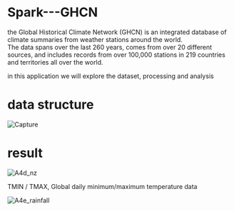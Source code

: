 # Spark---GHCN
the Global Historical Climate Network (GHCN) is an integrated database of climate summaries from weather stations around the world.  
The data spans over the last 260 years, comes from over 20 different sources, and includes records from over 100,000 stations in 219 
countries and territories all over the world.

in this application we will explore the dataset, processing and analysis

# data structure
![Capture](https://user-images.githubusercontent.com/107531850/173989763-d3b4dbec-670f-47bc-891b-c07672432681.PNG)

# result
![A4d_nz](https://user-images.githubusercontent.com/107531850/173990263-b5e9375e-2cce-4ca2-8e97-6565197ee5f6.png)

TMIN / TMAX, Global daily minimum/maximum temperature data 

![A4e_rainfall](https://user-images.githubusercontent.com/107531850/173990675-cb4b34af-d360-47cd-a6c9-b932eb43f7f0.png)



